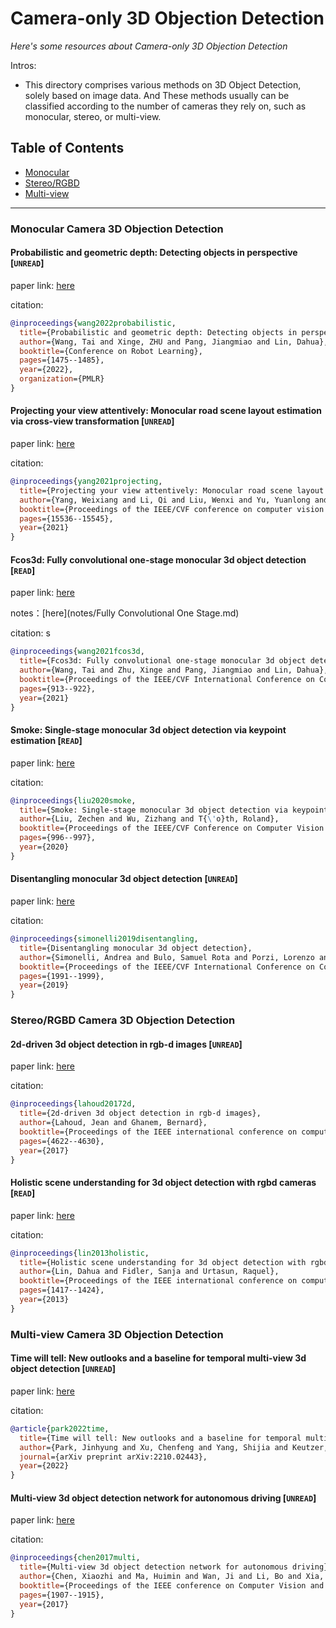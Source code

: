 # Camera-only 3D Objection Detection

*Here's some resources about Camera-only 3D Objection Detection*

Intros: 

* This directory comprises various methods on 3D Object Detection, solely based on image data. And These methods usually can be classified according to the number of cameras they rely on, such as monocular, stereo, or multi-view.

## Table of Contents

* [Monocular](#monocular-camera-3d-objection-detection)
* [Stereo/RGBD](#stereorgbd-camera-3d-objection-detection)
* [Multi-view](#multi-view-camera-3d-objection-detection)

---

### Monocular Camera 3D Objection Detection

#### Probabilistic and geometric depth: Detecting objects in perspective [`UNREAD`]

paper link: [here](https://proceedings.mlr.press/v164/wang22i/wang22i.pdf)

citation: 

```bibtex
@inproceedings{wang2022probabilistic,
  title={Probabilistic and geometric depth: Detecting objects in perspective},
  author={Wang, Tai and Xinge, ZHU and Pang, Jiangmiao and Lin, Dahua},
  booktitle={Conference on Robot Learning},
  pages={1475--1485},
  year={2022},
  organization={PMLR}
}
```

#### Projecting your view attentively: Monocular road scene layout estimation via cross-view transformation [`UNREAD`]

paper link: [here](https://openaccess.thecvf.com/content/CVPR2021/papers/Yang_Projecting_Your_View_Attentively_Monocular_Road_Scene_Layout_Estimation_via_CVPR_2021_paper.pdf)

citation: 

```bibtex
@inproceedings{yang2021projecting,
  title={Projecting your view attentively: Monocular road scene layout estimation via cross-view transformation},
  author={Yang, Weixiang and Li, Qi and Liu, Wenxi and Yu, Yuanlong and Ma, Yuexin and He, Shengfeng and Pan, Jia},
  booktitle={Proceedings of the IEEE/CVF conference on computer vision and pattern recognition},
  pages={15536--15545},
  year={2021}
}
```



#### Fcos3d: Fully convolutional one-stage monocular 3d object detection [`READ`]

paper link: [here](https://openaccess.thecvf.com/content/ICCV2021W/3DODI/papers/Wang_FCOS3D_Fully_Convolutional_One-Stage_Monocular_3D_Object_Detection_ICCVW_2021_paper.pdf)

notes：[here](notes/Fully Convolutional One Stage.md)

citation: s

```bibtex
@inproceedings{wang2021fcos3d,
  title={Fcos3d: Fully convolutional one-stage monocular 3d object detection},
  author={Wang, Tai and Zhu, Xinge and Pang, Jiangmiao and Lin, Dahua},
  booktitle={Proceedings of the IEEE/CVF International Conference on Computer Vision},
  pages={913--922},
  year={2021}
}
```

#### Smoke: Single-stage monocular 3d object detection via keypoint estimation [`READ`]

paper link: [here](http://openaccess.thecvf.com/content_CVPRW_2020/papers/w60/Liu_SMOKE_Single-Stage_Monocular_3D_Object_Detection_via_Keypoint_Estimation_CVPRW_2020_paper.pdf)

citation: 

```bibtex
@inproceedings{liu2020smoke,
  title={Smoke: Single-stage monocular 3d object detection via keypoint estimation},
  author={Liu, Zechen and Wu, Zizhang and T{\'o}th, Roland},
  booktitle={Proceedings of the IEEE/CVF Conference on Computer Vision and Pattern Recognition Workshops},
  pages={996--997},
  year={2020}
}
```

#### Disentangling monocular 3d object detection [`UNREAD`]

paper link: [here](http://openaccess.thecvf.com/content_ICCV_2019/papers/Simonelli_Disentangling_Monocular_3D_Object_Detection_ICCV_2019_paper.pdf)

citation: 

```bibtex
@inproceedings{simonelli2019disentangling,
  title={Disentangling monocular 3d object detection},
  author={Simonelli, Andrea and Bulo, Samuel Rota and Porzi, Lorenzo and L{\'o}pez-Antequera, Manuel and Kontschieder, Peter},
  booktitle={Proceedings of the IEEE/CVF International Conference on Computer Vision},
  pages={1991--1999},
  year={2019}
}
```

### Stereo/RGBD Camera 3D Objection Detection

#### 2d-driven 3d object detection in rgb-d images [`UNREAD`]

paper link: [here](https://openaccess.thecvf.com/content_ICCV_2017/papers/Lahoud_2D-Driven_3D_Object_ICCV_2017_paper.pdf)

citation: 

```bibtex
@inproceedings{lahoud20172d,
  title={2d-driven 3d object detection in rgb-d images},
  author={Lahoud, Jean and Ghanem, Bernard},
  booktitle={Proceedings of the IEEE international conference on computer vision},
  pages={4622--4630},
  year={2017}
}
```

#### Holistic scene understanding for 3d object detection with rgbd cameras [`READ`]

paper link: [here](http://openaccess.thecvf.com/content_iccv_2013/papers/Lin_Holistic_Scene_Understanding_2013_ICCV_paper.pdf)

citation: 

```bibtex
@inproceedings{lin2013holistic,
  title={Holistic scene understanding for 3d object detection with rgbd cameras},
  author={Lin, Dahua and Fidler, Sanja and Urtasun, Raquel},
  booktitle={Proceedings of the IEEE international conference on computer vision},
  pages={1417--1424},
  year={2013}
}
```

### Multi-view Camera 3D Objection Detection

#### Time will tell: New outlooks and a baseline for temporal multi-view 3d object detection [`UNREAD`]

paper link: [here](https://arxiv.org/pdf/2210.02443)

citation: 

```bibtex
@article{park2022time,
  title={Time will tell: New outlooks and a baseline for temporal multi-view 3d object detection},
  author={Park, Jinhyung and Xu, Chenfeng and Yang, Shijia and Keutzer, Kurt and Kitani, Kris and Tomizuka, Masayoshi and Zhan, Wei},
  journal={arXiv preprint arXiv:2210.02443},
  year={2022}
}
```

#### Multi-view 3d object detection network for autonomous driving [`UNREAD`]

paper link: [here](https://openaccess.thecvf.com/content_cvpr_2017/papers/Chen_Multi-View_3D_Object_CVPR_2017_paper.pdf)

citation: 

```bibtex
@inproceedings{chen2017multi,
  title={Multi-view 3d object detection network for autonomous driving},
  author={Chen, Xiaozhi and Ma, Huimin and Wan, Ji and Li, Bo and Xia, Tian},
  booktitle={Proceedings of the IEEE conference on Computer Vision and Pattern Recognition},
  pages={1907--1915},
  year={2017}
}
```
